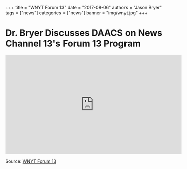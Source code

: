 +++
title = "WNYT Forum 13"
date = "2017-08-06"
authors = "Jason Bryer"
tags = ["news"]
categories = ["news"]
banner = "img/wnyt.jpg"
+++

# Dr. Bryer Discusses DAACS on News Channel 13's Forum 13 Program

<iframe width="560" height="315" src="https://www.youtube.com/embed/instWxMnOUs" frameborder="0" allow="autoplay; encrypted-media" allowfullscreen></iframe>

Source: [WNYT Forum 13](https://wnyt.com/lifestyle/daacs-diagnostic-assessment-and-achievement-of-college-skills/4565018/)
